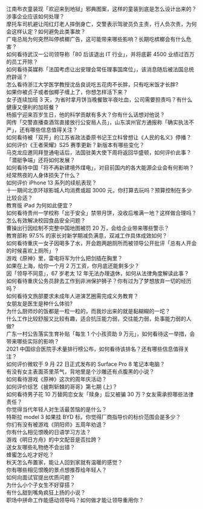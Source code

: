 江南布衣童装现「欢迎来到地狱」邪典图案，这样的童装到底是怎么设计出来的？涉事企业应该如何处理？  
摩托车司机避让闯红灯老人摔倒身亡，交警表示驾驶员负主责，行人负次责，为何会这样认定？如何避免此类事故？  
广电总局为何突然叫停槟榔广告，这可能带来哪些影响？长期吃槟榔会有什么危害？  
如何看待武汉一公司领导称「80 后该退出 IT 行业」，并将底薪 4500 业绩过百万的员工开除？  
如何看待英媒称「法国考虑让出安理会常任理事国席位」，该消息随后被法国总统府辟谣？  
怎么看待浙江大学医学教授沈岳良说吃五花肉不长胖，只有吃米饭才长胖?  
如果你被贞子或者伽椰子缠上了，你想怎样活下来？  
女子连续加班 3 天，为省时拿月饼当晚餐致半夜吐血，公司需要担责吗？有什么健康又便利的加班餐？  
杨振宁迎来百岁生日，他的科学贡献有多大？你有什么话想对他说？  
网传「交警直播查酒驾直接放行公安局人员」，山东滨州官方通报称「确实执法不严」，还有哪些信息值得关注？  
如何看待被「双开」的江苏省政法委原书记王立科曾想让《人民的名义》停播？  
如何评价《王者荣耀》S25 赛季更新？新版本有哪些变化？  
马克龙应邀同拜登通电话后，法国驻美大使下周将返回华盛顿，如何评价此事？「潜艇争端」还将如何发展？  
如何看待中国「将不再新建境外煤电」，对目前国内的各大能源企业会有何影响？  
经常熬夜的人身体损失了什么？  
如何评价 iPhone 13 系列的续航表现？  
十一期间北京环球影城人均消费或超 3000 元，你打算去玩吗？预算控制在多少比较合适？  
教育版 iPad 为何如此便宜？  
如何看待贵州一学校称「出于安全」禁带月饼，没收后堆满一地？这样做合理吗？怎么有效解决校园食品安全问题？  
曹操出行因绘制不完整中国地图被罚 20 万，会给企业带来哪些警示？  
教育部称 97.5% 的家长对新学期减负满意，双减工作具体成效如何？  
如何看待重庆一女子因喝多了水，开会跑两趟厕所而被领导公开批评「总有人开会的时候喜欢上厕所」？  
游戏《原神》里，雷电将军为什么把剑插在胸里？  
如果在上海，给你一个月 2 万工资，你月底还能剩多少？  
因「领导不同意」，67 岁老太 12 年无法办理退休，如何从法律角度解读此事？  
如何看待重庆公务员辞去工作到非洲保护狮子？你有过为了梦想放弃一切的经历吗？  
如何看待文旅部要求未成年人进演艺圈需完成义务教育？  
女朋友是医生是种什么体验?  
为什么厨师炒的饭都是一粒一粒的，而我炒出来的就是黏糊糊的一坨？  
什么工作比较舒服又比较有趣，适合抗压能力弱，交往能力弱，处事能力弱的人做?  
广东一村公告落实生育补贴「每生 1 个小孩资助 9 万元」，如何看待这一举措，会带来哪些实际的影响？  
2021 中国综合医院手术量排行榜公布，如何看待该排名？还有哪些信息值得关注？  
如何评价微软于 9 月 22 日正式发布的 Surface Pro 8 笔记本电脑？  
有没有女主表面茶里茶气，背地里是个沙雕还有点腹黑的小说？  
如何看待游戏《原神》这次的周年庆活动？  
如何评价综艺《披荆斩棘的哥哥》第七期 (上)？  
如何看待男子花 10 万替网恋女友「赎身」后又被骗 30 万？女友需承担哪些法律责任？  
你觉得当代年轻人对生活最苦恼的是什么？  
特斯拉 model 3 如果挂 BYD 标，你觉得厂商指导价的标价范围会是多少？  
你们有没有被游戏《阴阳师》五周年劝退？  
你有什么相见恨晚的日语学习方法？  
游戏《明日方舟》的中文配音是否拉跨？  
送女友哪些礼物绝不会出错？  
蜂蜜怎么吃才好吃？  
秋天怎么布置家，能让人回到家就有温暖的感觉？  
你有哪些相见恨晚的景点想推荐给年轻人？  
如何向面试官提出优质问题？  
为什么小个子女生不好穿搭？  
有什么甜到嘴角疯狂上扬的小说？  
职场中拼命工作能感动领导吗？如何做才能让领导重用你？  
